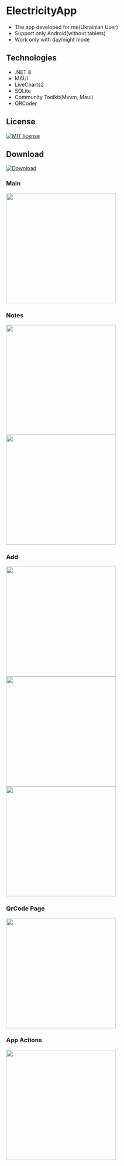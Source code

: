 # ElectricityApp
- The app developed for me(Ukrainian User)
- Support only Android(without tablets)
- Work only with day/night mode

## Technologies
- .NET 8
- MAUI
- LiveCharts2
- SQLite
- Community Toolkit(Mvvm, Maui)
- QRCoder

## License
[![MIT license](https://img.shields.io/badge/License-MIT-green.svg)](https://github.com/VitaliiVoitovych/ElectricityApp/blob/master/LICENSE.txt)

## Download
[![Download](https://img.shields.io/badge/Download-238636)](https://github.com/VitaliiVoitovych/ElectricityApp/releases)

### Main
<img  src="/Screenshots/main.jpg" width="300">

### Notes
<img  src="/Screenshots/notes.jpg" width="300">
<img  src="/Screenshots/notes2.jpg" width="300">

### Add
<img  src="/Screenshots/add.jpg" width="300">
<img  src="/Screenshots/add_month_picker.jpg" width="300">
<img  src="/Screenshots/add_year_picker.jpg" width="300">

### QrCode Page
<img src="/Screenshots/qr_code_popup.jpg" width="300">

### App Actions
<img src="/Screenshots/app_actions.jpg" width="300">